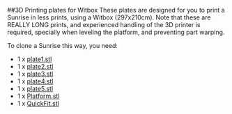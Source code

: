 ##3D Printing plates for Witbox
These plates are designed for you to print a Sunrise in less prints, using a Witbox (297x210cm). Note that these are REALLY LONG prints, and experienced handling of the 3D printer is required, specially when leveling the platform, and preventing part warping.

To clone a Sunrise this way, you need:
* 1 x [plate1.stl][first]
* 1 x [plate2.stl][second]
* 1 x [plate3.stl][third]
* 1 x [plate4.stl][fourth]
* 1 x [plate5.stl][fifth]
* 1 x [Platform.stl][platform]
* 1 x [QuickFit.stl][Quick]

[first]: ./plate1.stl
[second]: ./plate2.stl
[third]: ./plate3.stl
[fourth]: ./plate4.stl
[fifth]: ./plate5.stl
[platform]: ../../ZAxisModule/Platform.stl
[Quick]: ../../ZAxisModule/QuickFit.stl